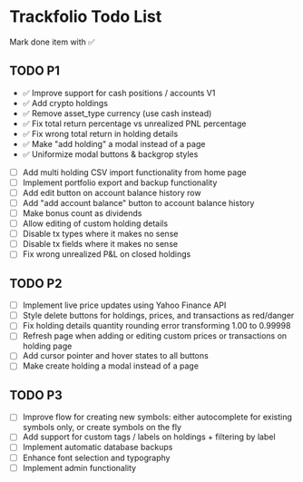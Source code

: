 # Trackfolio Todo List
Mark done item with ✅

## TODO P1
- ✅ Improve support for cash positions / accounts V1
- ✅ Add crypto holdings
- ✅ Remove asset_type currency (use cash instead)
- ✅ Fix total return percentage vs unrealized PNL percentage
- ✅ Fix wrong total return in holding details 
- ✅ Make "add holding" a modal instead of a page
- ✅ Uniformize modal buttons & backgrop styles
- [ ] Add multi holding CSV import functionality from home page
- [ ] Implement portfolio export and backup functionality
- [ ] Add edit button on account balance history row
- [ ] Add "add account balance" button to account balance history
- [ ] Make bonus count as dividends
- [ ] Allow editing of custom holding details
- [ ] Disable tx types where it makes no sense
- [ ] Disable tx fields where it makes no sense
- [ ] Fix wrong unrealized P&L on closed holdings

## TODO P2
- [ ] Implement live price updates using Yahoo Finance API
- [ ] Style delete buttons for holdings, prices, and transactions as red/danger
- [ ] Fix holding details quantity rounding error transforming 1.00 to 0.99998
- [ ] Refresh page when adding or editing custom prices or transactions on holding page
- [ ] Add cursor pointer and hover states to all buttons
- [ ] Make create holding a modal instead of a page

## TODO P3
- [ ] Improve flow for creating new symbols: either autocomplete for existing symbols only, or create symbols on the fly
- [ ] Add support for custom tags / labels on holdings + filtering by label
- [ ] Implement automatic database backups
- [ ] Enhance font selection and typography
- [ ] Implement admin functionality
